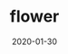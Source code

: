 ---
title: "flower"
image: "img/youtube.png"
date: "2020-01-30"
extlink: "https://youtu.be/4nCP3PjF8Qg"
description: | 
    
---